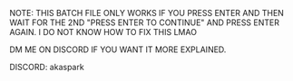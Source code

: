 NOTE: THIS BATCH FILE ONLY WORKS IF YOU PRESS ENTER AND THEN WAIT FOR THE 2ND "PRESS ENTER TO CONTINUE" AND PRESS ENTER AGAIN. I DO NOT KNOW HOW TO FIX  THIS LMAO

DM ME ON DISCORD IF YOU WANT IT MORE EXPLAINED. 

DISCORD: akaspark
